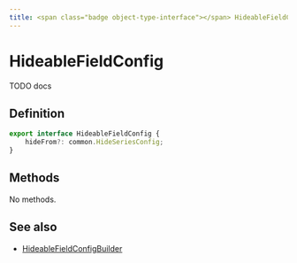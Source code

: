 ```yaml
---
title: <span class="badge object-type-interface"></span> HideableFieldConfig
---
```

# <span class="badge object-type-interface"></span> HideableFieldConfig

TODO docs

## Definition

```typescript
export interface HideableFieldConfig {
	hideFrom?: common.HideSeriesConfig;
}

```
## Methods

No methods.
## See also

 * <span class="badge builder"></span> [HideableFieldConfigBuilder](./builder-HideableFieldConfigBuilder.md)
